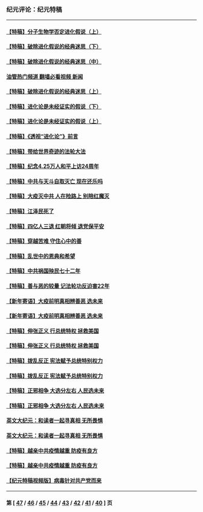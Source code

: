 ### 纪元评论：纪元特稿
---
#### [【特稿】分子生物学否定进化假说（上）](../../pages/nsc424/n14032398.md?07160330) 
#### [【特稿】破除进化假说的经典迷思（下）](../../pages/nsc424/n14029015.md?07160330) 
#### [【特稿】破除进化假说的经典迷思（中）](../../pages/nsc424/n14027341.md?07160330) 
#### [油管热门频道 翻墙必看视频 新闻](ok?07160330)
#### [【特稿】破除进化假说的经典迷思（上）](../../pages/nsc424/n14024749.md?07160330) 
#### [【特稿】进化论是未经证实的假说（下）](../../pages/nsc424/n14022170.md?07160330) 
#### [【特稿】进化论是未经证实的假说（上）](../../pages/nsc424/n14020737.md?07160330) 
#### [【特稿】《透视“进化论”》前言](../../pages/nsc424/n14019941.md?07160330) 
#### [【特稿】带给世界奇迹的法轮大法](../../pages/nsc424/n13994132.md?07160330) 
#### [【特稿】纪念4.25万人和平上访24周年](../../pages/nsc424/n13980883.md?07160330) 
#### [【特稿】中共与天斗自取灭亡 现在还乐吗](../../pages/nsc424/n13897482.md?07160330) 
#### [【特稿】大疫灭中共 人在险路上 别陪红魔灭](../../pages/nsc424/n13890697.md?07160330) 
#### [【特稿】江泽民死了](../../pages/nsc424/n13876300.md?07160330) 
#### [【特稿】四亿人三退 红朝将倾 退党保平安](../../pages/nsc424/n13794378.md?07160330) 
#### [【特稿】穿越苦难 守住心中的善](../../pages/nsc424/n13784979.md?07160330) 
#### [【特稿】乱世中的恩典和希望](../../pages/nsc424/n13734687.md?07160330) 
#### [【特稿】中共祸国殃民七十二年](../../pages/nsc424/n13272607.md?07160330) 
#### [【特稿】善与恶的较量 记法轮功反迫害22年](../../pages/nsc424/n13086597.md?07160330) 
#### [【新年寄语】大疫前明真相辨善恶 选未来](../../pages/nsc424/n12660855.md?07160330) 
#### [【新年寄语】大疫前明真相辨善恶 选未来](../../pages/nsc424/n12660855.md?07160330) 
#### [【特稿】伸张正义 行总统特权 拯救美国](../../pages/nsc424/n12616806.md?07160330) 
#### [【特稿】伸张正义 行总统特权 拯救美国](../../pages/nsc424/n12616806.md?07160330) 
#### [【特稿】拨乱反正 宪法赋予总统特别权力](../../pages/nsc424/n12598306.md?07160330) 
#### [【特稿】拨乱反正 宪法赋予总统特别权力](../../pages/nsc424/n12598306.md?07160330) 
#### [【特稿】正邪相争 大选分左右 人民选未来](../../pages/nsc424/n12545208.md?07160330) 
#### [【特稿】正邪相争 大选分左右 人民选未来](../../pages/nsc424/n12545208.md?07160330) 
#### [英文大纪元：和读者一起寻真相 无所畏惧](../../pages/nsc424/n12542027.md?07160330) 
#### [英文大纪元：和读者一起寻真相 无所畏惧](../../pages/nsc424/n12542027.md?07160330) 
#### [【特稿】越亲中共疫情越重 防疫有良方](../../pages/nsc424/n12042989.md?07160330) 
#### [【特稿】越亲中共疫情越重 防疫有良方](../../pages/nsc424/n12042989.md?07160330) 
#### [【纪元特稿视频版】病毒针对共产党而来](../../pages/nsc424/n11977328.md?07160330) 

---
#### 第 [ [47](./47.md?07160330) / [46](./46.md?07160330) / [45](./45.md?07160330) / [44](./44.md?07160330) / [43](./43.md?07160330) / [42](./42.md?07160330) / [41](./41.md?07160330) / [40](./40.md?07160330) ] 页
